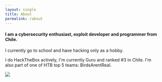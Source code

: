 ```yaml
---
layout: single
title: About
permalink: /about
---
```


#### I am a cybersecurity enthusiast, exploit developer and programmer from Chile.
I currently go to school and have hacking only as a hobby.

I do HackTheBox actively, I'm currently Guru and ranked #3 in Chile. I'm also part of one of HTB top 5 teams: BirdsArentReal.

![](https://c4ebt.github.io/assets/images/htbbadge.png)

